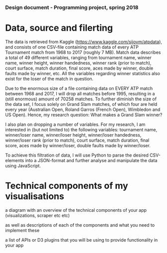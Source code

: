 ### Design document - Programming project, spring 2018

# Data, source and filerting

The data is retrieved from Kaggle (https://www.kaggle.com/sijovm/atpdata), and consists of one CSV-file containing match data of every ATP Tournament match from 1968 to 2017 (roughly 7 MB). Match data describes a total of 49 different variables, ranging from tournament name, winner name, winner height, winner handedness, winner rank (prior to match), court surface, match duration, final score, aces made by winner, double faults made by winner, etc. All the variables regarding winner statistics also exist for the loser of the match in question.

Due to the enormous size of a file containing data on EVERY ATP match between 1968 and 2017, I will drop all matches before 1995, resulting in a (still enormous) amount of 70258 matches. To further diminish the size of the data set, I focus solely on Grand Slam matches, of which four are held every year (Australian Open, Roland Garros (French Open), Wimbledon and US Open). Hence, my research question: What makes a Grand Slam winner?

I also plan on dropping a number of variables. For my research, I am interested in (but not limited to) the following variables: tournament name, winner/loser name, winner/loser height, winner/loser handedness, winner/loser rank (prior to match), court surface, match duration, final score, aces made by winner/loser, double faults made by winner/loser. 

To achieve this filtration of data, I will use Python to parse the desired CSV-elements into a JSON-format and further analyse and manipulate the data using JavaScript.

# Technical components of my visualisations

a diagram with an overview of the technical components of your app (visualizations, scraper etc etc)

as well as descriptions of each of the components and what you need to implement these

a list of APIs or D3 plugins that you will be using to provide functionality in your app
